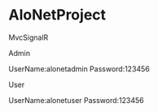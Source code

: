 # AloNetProject
MvcSignalR


Admin

UserName:alonetadmin
Password:123456

User

UserName:alonetuser
Password:123456
